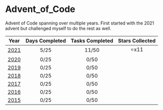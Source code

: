 # Advent_of_Code
Advent of Code spanning over multiple years. First started with the 2021 advent but challenged myself to do the rest as well.

| Year                   | Days Completed | Tasks Completed | Stars Collected |
| :--------------------: | :------------: | :-------------: | :-------------: |
| [2021](2021/README.md) | 5/25           | 11/50           | :star:x11       |
| [2020](2020/README.md) | 0/25           | 0/50            ||
| [2019](2019/README.md) | 0/25           | 0/50            ||
| [2018](2018/README.md) | 0/25           | 0/50            ||
| [2017](2017/README.md) | 0/25           | 0/50            ||
| [2016](2016/README.md) | 0/25           | 0/50            ||
| [2015](2015/README.md) | 0/25           | 0/50            ||